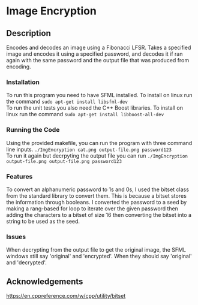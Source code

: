 # Image Encryption

## Description
Encodes and decodes an image using a Fibonacci LFSR. Takes a specified image and encodes it using a specified password, and decodes it if ran again with the same password and the output file that was produced from encoding.
### Installation
To run this program you need to have SFML installed. To install on linux run the command ```sudo apt-get install libsfml-dev``` <br>
To run the unit tests you also need the C++ Boost libraries. To install on linux run the command ```sudo apt-get install libboost-all-dev```
### Running the Code
Using the provided makefile, you can run the program with three command line inputs. ```./ImgEncryption cat.png output-file.png password123``` <br>
To run it again but decrpyting the output file you can run ```./ImgEncryption output-file.png output-file.png password123```
### Features
To convert an alphanumeric password to 1s and 0s, I used the bitset class from the standard library to convert them. This is because a bitset stores the information through booleans. I converted the password to a seed by making a rang-based for loop to iterate over the given password then adding the characters to a bitset of size 16 then converting the bitset into a string to be used as the seed.
### Issues
When decrypting from the output file to get the original image, the SFML windows still say 'original' and 'encrypted'. When they should say 'original' and 'decrypted'. 

## Acknowledgements
<https://en.cppreference.com/w/cpp/utility/bitset>
